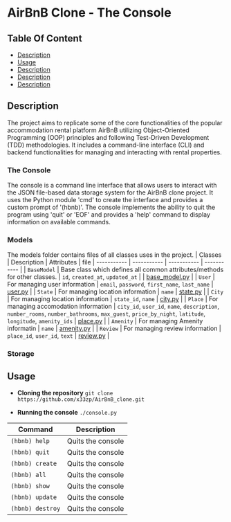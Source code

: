 # AirBnB Clone - The Console

## Table Of Content
- [Description](#description)
- [Usage](#usage)
- [Description](#description)
- [Description](#description)
- [Description](#description)

## Description <a name="description">
The project aims to replicate some of the core functionalities of the popular accommodation rental platform AirBnB utilizing Object-Oriented Programming (OOP) principles and following Test-Driven Development (TDD) methodologies. It includes a command-line interface (CLI) and backend functionalities for managing and interacting with rental properties.

### The Console
The console is a command line interface that allows users to interact with the JSON file-based data storage system for the AirBnB clone project. It uses the Python module 'cmd' to create the interface and provides a custom prompt of '(hbnb)'. The console implements the ability to quit the program using 'quit' or 'EOF' and provides a 'help' command to display information on available commands.

### Models
The models folder contains files of all classes uses in the project.
| Classes | Description | Attributes | file
| ----------- | ----------- | ----------- | ----------- |
| `BaseModel` | Base class which defines all common attributes/methods for other classes. | `id`, `created_at`, `updated_at` | | [base_model.py](https://github.com/x33zp/AirBnB_clone/blob/main/models/base_model.py) |
| `User` | For managing user information | `email`, `password`, `first_name`, `last_name` | [user.py](https://github.com/x33zp/AirBnB_clone/blob/main/models/user.py) |
| `State` | For managing location information | `name` | [state.py](https://github.com/x33zp/AirBnB_clone/blob/main/models/state.py) |
| `City` | For managing location information | `state_id`, `name` | [city.py](https://github.com/x33zp/AirBnB_clone/blob/main/models/city.py) |
| `Place` |  For managing accomodation information | `city_id`, `user_id`, `name`, `description`, `number_rooms`, `number_bathrooms`, `max_guest`, `price_by_night`, `latitude`, `longitude`, `amenity_ids` | [place.py](https://github.com/x33zp/AirBnB_clone/blob/main/models/place.py) |
| `Amenity` | For managing Amenity informatin | `name` | [amenity.py](https://github.com/x33zp/AirBnB_clone/blob/main/models/amenity.py) |
| `Review` | For managing review information | `place_id`, `user_id`, `text` | [review.py](https://github.com/x33zp/AirBnB_clone/blob/main/models/review.py) |

### Storage


## Usage <a name="usage">
- **Cloning the repository**
`git clone https://github.com/x33zp/AirBnB_clone.git`

- **Running the console**
`./console.py`

| Command | Description |
| ----------- | ----------- |
| `(hbnb) help` | Quits the console |
| `(hbnb) quit` | Quits the console |
| `(hbnb) create` | Quits the console |
| `(hbnb) all` | Quits the console |
| `(hbnb) show` | Quits the console |
| `(hbnb) update` | Quits the console |
| `(hbnb) destroy` | Quits the console |